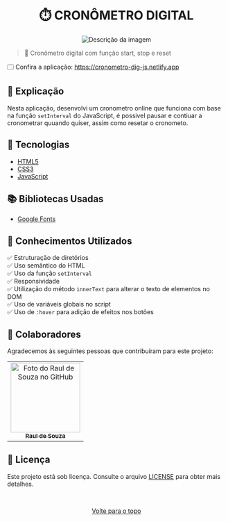 <h1 align="center">⏱️ CRONÔMETRO DIGITAL</h1>

<div align="center">
  <img src="https://www.acheicampos.com.br/uploads/advertiser/default_anunciante_thumbnail.png" alt="Descrição da imagem">
</div>

> 🔎 Cronômetro digital com função start, stop e reset

🗔 Confira a aplicação: https://cronometro-dig-js.netlify.app <br>

## 📄 Explicação

Nesta aplicação, desenvolvi um cronometro online que funciona com base na função `setInterval` do JavaScript, é possivel pausar e contiuar a cronometrar quuando quiser, assim como resetar o cronometo.

## 🚀 Tecnologias

- [HTML5](https://pt.wikipedia.org/wiki/HTML5)
- [CSS3](https://developer.mozilla.org/pt-BR/docs/Web/CSS)
- [JavaScript](https://developer.mozilla.org/pt-BR/docs/Web/JavaScript)

## 📚 Bibliotecas Usadas

- [Google Fonts](https://fonts.google.com/)

## 📔 Conhecimentos Utilizados

✅ Estruturação de diretórios\
✅ Uso semântico do HTML\
✅ Uso da função `setInterval`\
✅ Responsividade\
✅ Utilização do método `innerText` para alterar o texto de elementos no DOM\
✅ Uso de variáveis globais no script\
✅ Uso de `:hover` para adição de efeitos nos botões

## 🤝 Colaboradores

Agradecemos às seguintes pessoas que contribuíram para este projeto:

<table>
  <tr>
    <td align="center">
      <a href="#">
        <img src="https://github.com/r4ulzito.png" width="160px;" alt="Foto do Raul de Souza no GitHub"/><br>
        <sub>
          <b>Raul de Souza</b>
        </sub>
      </a>
    </td>
  </tr>
</table>

## 📝 Licença

Este projeto está sob licença. Consulte o arquivo [LICENSE](LICENSE.md) para obter mais detalhes.

&#xa0;

<div align="center">
  <a href="#top">Volte para o topo</a>
</div>

